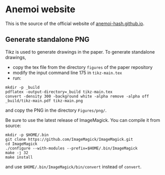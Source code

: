 # Anemoi website

This is the source of the official website of [anemoi-hash.github.io](https://anemoi-hash.github.io).

## Generate standalone PNG

Tikz is used to generate drawings in the paper.
To generate standalone drawings,
- copy the tex file from the directory `figures` of the paper repository
- modify the input command line 175 in `tikz-main.tex`
- run:
```
mkdir -p _build
pdflatex -output-directory=_build tikz-main.tex
convert -density 300 -background white -alpha remove -alpha off _build/tikz-main.pdf tikz-main.png
```

and copy the PNG in the directory `Figures/png/`.

Be sure to use the latest release of ImageMagick.
You can compile it from source:
```
mkdir -p $HOME/.bin
git clone https://github.com/ImageMagick/ImageMagick.git
cd ImageMagick
./configure --with-modules --prefix=$HOME/.bin/ImageMagick
make -j 32
make install
```

and use `$HOME/.bin/ImageMagick/bin/convert` instead of `convert`.
